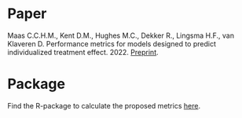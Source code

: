 # Paper

Maas C.C.H.M., Kent D.M., Hughes M.C., Dekker R., Lingsma H.F., van Klaveren D. Performance metrics for models designed to predict individualized treatment effect. 2022. <a href="https://www.medrxiv.org/content/10.1101/2022.06.14.22276387v3">Preprint</a>.

# Package

Find the R-package to calculate the proposed metrics <a href="https://github.com/CHMMaas/HTEPredictionMetrics">here</a>.